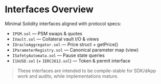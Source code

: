 # Interfaces Overview
Minimal Solidity interfaces aligned with protocol specs:

- `IPSM.sol` — PSM swaps & quotes
- `IVault.sol` — Collateral vault I/O & views
- `IOracleAggregator.sol` — Price struct + getPrice()
- `IParameterRegistry.sol` — Canonical parameter map (view)
- `ISafetyAutomata.sol` — Pause state queries
- `I1kUSD.sol` (+ `IERC2612.sol`) — Token & permit interface

> These interfaces are intended to be compile-stable for SDK/dApp work and audits, while implementations mature.
